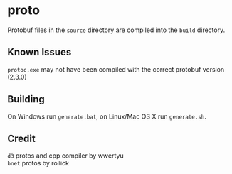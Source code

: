 # proto

Protobuf files in the `source` directory are compiled into the `build` directory.

## Known Issues

`protoc.exe` may not have been compiled with the correct protobuf version (2.3.0)  

## Building

On Windows run `generate.bat`, on Linux/Mac OS X run `generate.sh`.

## Credit
`d3` protos and cpp compiler by wwertyu  
`bnet` protos by rollick